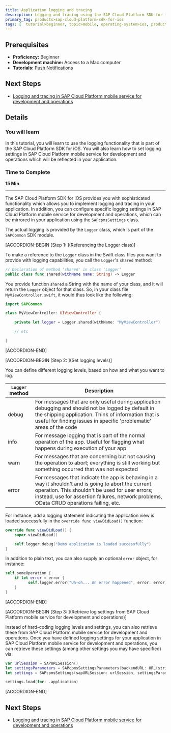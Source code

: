 ```yaml
---
title: Application logging and tracing
description: Logging and tracing using the SAP Cloud Platform SDK for iOS.
primary_tag: products>sap-cloud-platform-sdk-for-ios
tags: [  tutorial>beginner, topic>mobile, operating-system>ios, products>sap-cloud-platform, products>sap-cloud-platform-sdk-for-ios ]
---
```

## Prerequisites  
 - **Proficiency:** Beginner
 - **Development machine:** Access to a Mac computer
 - **Tutorials:** [Push Notifications](https://www.sap.com/developer/tutorials/fiori-ios-hcpms-push-notifications.html)

## Next Steps
 - [Logging and tracing in SAP Cloud Platform mobile service for development and operations](https://www.sap.com/developer/tutorials/fiori-ios-hcpms-logging.html)

## Details
### You will learn  
In this tutorial, you will learn to use the logging functionality that is part of the SAP Cloud Platform SDK for iOS. You will also learn how to set logging settings in SAP Cloud Platform mobile service for development and operations which will be reflected in your application.

### Time to Complete
**15 Min**.

---

The SAP Cloud Platform SDK for iOS provides you with sophisticated functionality which allows you to implement logging and tracing in your application. In addition, you can configure specific logging settings in SAP Cloud Platform mobile service for development and operations, which can be mirrored in your application using the `SAPcpmsSettings` class.

The actual logging is provided by the `Logger` class, which is part of the `SAPCommon` SDK module.

[ACCORDION-BEGIN [Step 1: ](Referencing the Logger class)]

To make a reference to the `Logger` class in the Swift class files you want to provide with logging capabilities, you call the `Logger`'s `shared` method:

```swift
// Declaration of method 'shared' in class 'Logger'
public class func shared(withName name: String) -> Logger
```

You provide function `shared` a String with the name of your class, and it will return the `Logger` object for that class. So, in your class file `MyViewController.swift`, it would thus look like the following:

```swift
import SAPCommon

class MyViewController: UIViewController {

    private let logger = Logger.shared(withName: "MyViewController")

    // etc

}
```


[ACCORDION-END]

[ACCORDION-BEGIN [Step 2: ](Set logging levels)]

You can define different logging levels, based on how and what you want to log.

| `Logger` method | Description |
|---|---|
| debug | For messages that are only useful during application debugging and should not be logged by default in the shipping application. Think of information that is useful for finding issues in specific 'problematic' areas of the code|
| info | For message logging that is part of the normal operation of the app. Useful for flagging what happens during execution of your app |
| warn | For messages that are concerning but not causing the operation to abort; everything is still working but something occurred that was not expected |
| error | For messages that indicate the app is behaving in a way it shouldn't and is going to abort the current operation. This shouldn't be used for user errors; instead, use for assertion failures, network problems, OData CRUD operations failing, etc. |

For instance, add a logging statement indicating the application view is loaded successfully in the `override func viewDidLoad()` function:

```swift
override func viewDidLoad() {
    super.viewDidLoad()

    self.logger.debug("Demo application is loaded successfully")
}
```

In addition to plain text, you can also supply an optional `error` object, for instance:

```swift
self.someOperation {
    if let error = error {
	      self.logger.error("Uh-oh... An error happened", error: error)
    }
}
```


[ACCORDION-END]

[ACCORDION-BEGIN [Step 3: ](Retrieve log settings from SAP Cloud Platform mobile service for development and operations)]

Instead of hard-coding logging levels and settings, you can also retrieve these from SAP Cloud Platform mobile service for development and operations. Once you have defined logging settings for your application in SAP Cloud Platform mobile service for development and operations, you can retrieve these settings (among other settings you may have specified) via:

```swift
var urlSession = SAPURLSession()
let settingsParameters = SAPcpmsSettingsParameters(backendURL: URL(string: <#domain#>)!, applicationID: <#appid#>)
let settings = SAPcpmsSettings(sapURLSession: urlSession, settingsParameters: settingsParameters)

settings.load(for: .application)
```


[ACCORDION-END]

## Next Steps
 - [Logging and tracing in SAP Cloud Platform mobile service for development and operations](https://www.sap.com/developer/tutorials/fiori-ios-hcpms-logging.html)

